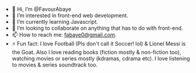 - 👋 Hi, I’m @FavourAbaye
- 👀 I’m interested in front-end web development.
- 🌱 I’m currently learning Javascript.
- 💞️ I’m looking to collaborate on anything that has to do with front-end.
- 📫 How to reach me: fabaye0@gmail.com.
- ⚡ Fun fact: I love Football (Pls don't call it Soccer! lol) & Lionel Messi is the Goat. Also I love reading books (fiction mostly & non-fiction too), watching movies or series mostly (kdramas, cdrama etc). I love listening to movies & series soundtrack too.

<!---
FavourAbaye/FavourAbaye is a ✨ special ✨ repository because its `README.md` (this file) appears on your GitHub profile.
You can click the Preview link to take a look at your changes.
--->
